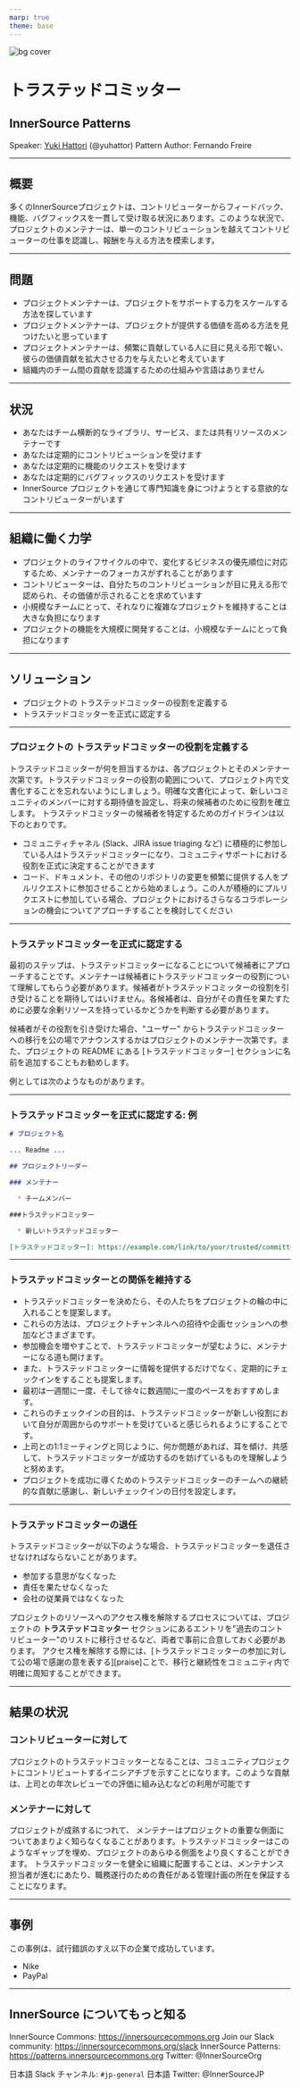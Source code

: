 ```yaml
---
marp: true
theme: base
---
```


<!--
class: isccover
-->

![bg cover](../assets/img/isccover2.png)

# トラステッドコミッター

## InnerSource Patterns

Speaker: [Yuki Hattori]() (@yuhattor)
Pattern Author: Fernando Freire

---

<!--
header: '**InnerSource Patterns: トラステッドコミッター**'
paginate: true
class: slides
footer: '@yuhattor'
-->

## 概要

多くのInnerSourceプロジェクトは、コントリビューターからフィードバック、機能、バグフィックスを一貫して受け取る状況にあります。このような状況で、プロジェクトのメンテナーは、単一のコントリビューションを越えてコントリビューターの仕事を認識し、報酬を与える方法を模索します。

---

## 問題

* プロジェクトメンテナーは、プロジェクトをサポートする力をスケールする方法を探しています
* プロジェクトメンテナーは、プロジェクトが提供する価値を高める方法を見つけたいと思っています
* プロジェクトメンテナーは、頻繁に貢献している人に目に見える形で報い、彼らの価値貢献を拡大させる力を与えたいと考えています
* 組織内のチーム間の貢献を認識するための仕組みや言語はありません

---

## 状況

* あなたはチーム横断的なライブラリ、サービス、または共有リソースのメンテナーです
* あなたは定期的にコントリビューションを受けます
* あなたは定期的に機能のリクエストを受けます
* あなたは定期的にバグフィックスのリクエストを受けます
* InnerSource プロジェクトを通じて専門知識を身につけようとする意欲的なコントリビューターがいます

---

## 組織に働く力学

* プロジェクトのライフサイクルの中で、変化するビジネスの優先順位に対応するため、メンテナーのフォーカスがずれることがあります
* コントリビューターは、自分たちのコントリビューションが目に見える形で認められ、その価値が示されることを求めています
* 小規模なチームにとって、それなりに複雑なプロジェクトを維持することは大きな負担になります
* プロジェクトの機能を大規模に開発することは、小規模なチームにとって負担になります

---

## ソリューション

* プロジェクトの トラステッドコミッターの役割を定義する
* トラステッドコミッターを正式に認定する

---

### プロジェクトの トラステッドコミッターの役割を定義する

トラステッドコミッターが何を担当するかは、各プロジェクトとそのメンテナー次第です。トラステッドコミッターの役割の範囲について、プロジェクト内で文書化することを忘れないようにしましょう。明確な文書化によって、新しいコミュニティのメンバーに対する期待値を設定し、将来の候補者のために役割を確立します。
トラステッドコミッターの候補者を特定するためのガイドラインは以下のとおりです。

* コミュニティチャネル (Slack、JIRA issue triaging など) に積極的に参加している人はトラステッドコミッターになり、コミュニティサポートにおける役割を正式に決定することができます
* コード、ドキュメント、その他のリポジトリの変更を頻繁に提供する人をプルリクエストに参加させることから始めましょう。この人が積極的にプルリクエストに参加している場合、プロジェクトにおけるさらなるコラボレーションの機会についてアプローチすることを検討してください

---

### トラステッドコミッターを正式に認定する

最初のステップは、トラステッドコミッターになることについて候補者にアプローチすることです。メンテナーは候補者にトラステッドコミッターの役割について理解してもらう必要があります。候補者がトラステッドコミッターの役割を引き受けることを期待してはいけません。各候補者は、自分がその責任を果たすために必要な余剰リソースを持っているかどうかを判断する必要があります。

候補者がその役割を引き受けた場合、"ユーザー" からトラステッドコミッターへの移行を公の場でアナウンスするかはプロジェクトのメンテナー次第です。また、プロジェクトの README にある [トラステッドコミッター] セクションに名前を追加することもお勧めします。

例としては次のようなものがあります。

---

### トラステッドコミッターを正式に認定する: 例

```markdown
# プロジェクト名

... Readme ...

## プロジェクトリーダー

### メンテナー

  * チームメンバー

###トラステッドコミッター

  * 新しいトラステッドコミッター

[トラステッドコミッター]: https://example.com/link/to/your/trusted/committer/documentation.md
```

---

### トラステッドコミッターとの関係を維持する

* トラステッドコミッターを決めたら、その人たちをプロジェクトの輪の中に入れることを提案します。
* これらの方法は、プロジェクトチャンネルへの招待や企画セッションへの参加などさまざまです。
* 参加機会を増やすことで、トラステッドコミッターが望むように、メンテナーになる道も開けます。
* また、トラステッドコミッターに情報を提供するだけでなく、定期的にチェックインをすることも提案します。
* 最初は一週間に一度、そして徐々に数週間に一度のペースをおすすめします。
* これらのチェックインの目的は、トラステッドコミッターが新しい役割において自分が周囲からのサポートを受けていると感じられるようにすることです。
* 上司との1:1ミーティングと同じように、何か問題があれば、耳を傾け、共感して、トラステッドコミッターが成功するのを妨げているものを理解しようと努めます。
* プロジェクトを成功に導くためのトラステッドコミッターのチームへの継続的な貢献に感謝し、新しいチェックインの日付を設定します。

---

### トラステッドコミッターの退任

トラステッドコミッターが以下のような場合、トラステッドコミッターを退任させなければならないことがあります。

* 参加する意思がなくなった
* 責任を果たせなくなった
* 会社の従業員ではなくなった

プロジェクトのリソースへのアクセス権を解除するプロセスについては、プロジェクトの **トラステッドコミッター** セクションにあるエントリを"過去のコントリビューター"のリストに移行させるなど、両者で事前に合意しておく必要があります。
アクセス権を解除する際には、[トラステッドコミッターの参加に対して公の場で感謝の意を表する][praise]ことで、移行と継続性をコミュニティ内で明確に周知することができます。

---

## 結果の状況

### コントリビューターに対して

プロジェクトのトラステッドコミッターとなることは、コミュニティプロジェクトにコントリビュートするイニシアチブを示すことになります。このような貢献は、上司との年次レビューでの評価に組み込むなどの利用が可能です

### メンテナーに対して

プロジェクトが成熟するにつれて、 メンテナーはプロジェクトの重要な側面についてあまりよく知らなくなることがあります。トラステッドコミッターはこのようなギャップを埋め、プロジェクトのあらゆる側面をより良くすることができます。
トラステッドコミッターを健全に組織に配置することは、メンテナンス担当者が進むにあたり、職務遂行のための責任がある管理計画の所在を保証することになります。

---

## 事例

この事例は、試行錯誤のすえ以下の企業で成功しています。

* Nike
* PayPal

---

## InnerSource についてもっと知る

InnerSource Commons: https://innersourcecommons.org
Join our Slack community: https://innersourcecommons.org/slack
InnerSource Patterns: https://patterns.innersourcecommons.org
Twitter: @InnerSourceOrg

日本語 Slack チャンネル: ```#jp-general```
日本語 Twitter: @InnerSourceJP
